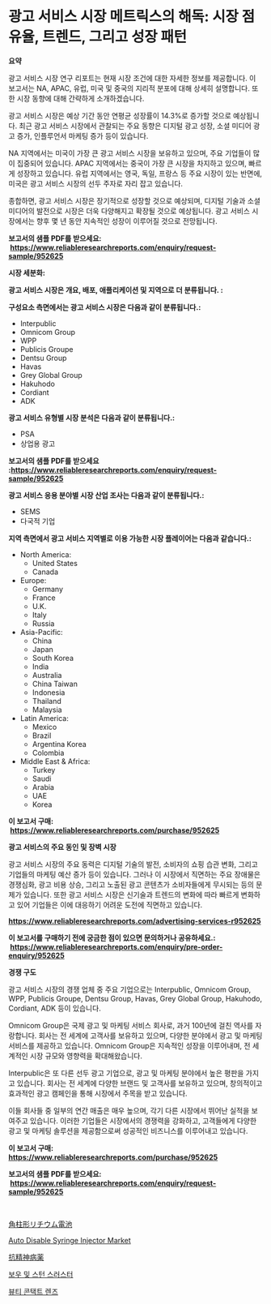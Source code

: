 <p><h1>광고 서비스 시장 메트릭스의 해독: 시장 점유율, 트렌드, 그리고 성장 패턴</h1></p><p><strong>요약</strong></p>
<p><p>광고 서비스 시장 연구 리포트는 현재 시장 조건에 대한 자세한 정보를 제공합니다. 이 보고서는 NA, APAC, 유럽, 미국 및 중국의 지리적 분포에 대해 상세히 설명합니다. 또한 시장 동향에 대해 간략하게 소개하겠습니다.</p><p>광고 서비스 시장은 예상 기간 동안 연평균 성장률이 14.3%로 증가할 것으로 예상됩니다. 최근 광고 서비스 시장에서 관찰되는 주요 동향은 디지털 광고 성장, 소셜 미디어 광고 증가, 인플루언서 마케팅 증가 등이 있습니다. </p><p>NA 지역에서는 미국이 가장 큰 광고 서비스 시장을 보유하고 있으며, 주요 기업들이 많이 집중되어 있습니다. APAC 지역에서는 중국이 가장 큰 시장을 차지하고 있으며, 빠르게 성장하고 있습니다. 유럽 지역에서는 영국, 독일, 프랑스 등 주요 시장이 있는 반면에, 미국은 광고 서비스 시장의 선두 주자로 자리 잡고 있습니다.</p><p>종합하면, 광고 서비스 시장은 장기적으로 성장할 것으로 예상되며, 디지털 기술과 소셜 미디어의 발전으로 시장은 더욱 다양해지고 확장될 것으로 예상됩니다. 광고 서비스 시장에서는 향후 몇 년 동안 지속적인 성장이 이루어질 것으로 전망됩니다.</p></p>
<p><strong>보고서의 샘플 PDF를 받으세요: &nbsp;<a href="https://www.reliableresearchreports.com/enquiry/request-sample/952625">https://www.reliableresearchreports.com/enquiry/request-sample/952625</a></strong></p>
<p><strong>시장 세분화:</strong></p>
<p><strong> 광고 서비스 시장은 개요, 배포, 애플리케이션 및 지역으로 더 분류됩니다. :</strong></p>
<p><strong>구성요소 측면에서는 광고 서비스 시장은 다음과 같이 분류됩니다.:</strong></p>
<p><ul><li>Interpublic</li><li>Omnicom Group</li><li>WPP</li><li>Publicis Groupe</li><li>Dentsu Group</li><li>Havas</li><li>Grey Global Group</li><li>Hakuhodo</li><li>Cordiant</li><li>ADK</li></ul></p>
<p><strong> 광고 서비스 유형별 시장 분석은 다음과 같이 분류됩니다.:</strong></p>
<p><ul><li>PSA</li><li>상업용 광고</li></ul></p>
<p><strong>보고서의 샘플 PDF를 받으세요 :<a href="https://www.reliableresearchreports.com/enquiry/request-sample/952625">https://www.reliableresearchreports.com/enquiry/request-sample/952625</a></strong></p>
<p><strong> 광고 서비스 응용 분야별 시장 산업 조사는 다음과 같이 분류됩니다.:</strong></p>
<p><ul><li>SEMS</li><li>다국적 기업</li></ul></p>
<p><strong>지역 측면에서 광고 서비스 지역별로 이용 가능한 시장 플레이어는 다음과 같습니다.:</strong></p>
<p><ul>
    <li>
        North America:
        <ul>
            <li>United States</li>
            <li>Canada</li>
        </ul>
    </li>
    <li>
        Europe:
        <ul>
            <li>Germany</li>
            <li>France</li>
            <li>U.K.</li>
            <li>Italy</li>
            <li>Russia</li>
        </ul>
    </li>
    <li>
        Asia-Pacific:
        <ul>
            <li>China</li>
            <li>Japan</li>
            <li>South Korea</li>
            <li>India</li>
            <li>Australia</li>
            <li>China Taiwan</li>
            <li>Indonesia</li>
            <li>Thailand</li>
            <li>Malaysia</li>
        </ul>
    </li>
    <li>
        Latin America:
        <ul>
            <li>Mexico</li>
            <li>Brazil</li>
            <li>Argentina Korea</li>
            <li>Colombia</li>
        </ul>
    </li>
    <li>
        Middle East & Africa:
        <ul>
            <li>Turkey</li>
            <li>Saudi</li>
            <li>Arabia</li>
            <li>UAE</li>
            <li>Korea</li>
        </ul>
    </li>
    </ul></p>
<p><strong>이 보고서 구매: &nbsp;<a href="https://www.reliableresearchreports.com/purchase/952625">https://www.reliableresearchreports.com/purchase/952625</a></strong></p>
<p><strong>광고 서비스의 주요 동인 및 장벽 시장</strong></p>
<p><p>광고 서비스 시장의 주요 동력은 디지털 기술의 발전, 소비자의 쇼핑 습관 변화, 그리고 기업들의 마케팅 예산 증가 등이 있습니다. 그러나 이 시장에서 직면하는 주요 장애물은 경쟁심화, 광고 비용 상승, 그리고 노출된 광고 콘텐츠가 소비자들에게 무시되는 등의 문제가 있습니다. 또한 광고 서비스 시장은 신기술과 트렌드의 변화에 따라 빠르게 변화하고 있어 기업들은 이에 대응하기 어려운 도전에 직면하고 있습니다.</p></p>
<p><strong><a href="https://www.reliableresearchreports.com/advertising-services-r952625">https://www.reliableresearchreports.com/advertising-services-r952625</a></strong></p>
<p><strong>이 보고서를 구매하기 전에 궁금한 점이 있으면 문의하거나 공유하세요.: &nbsp;<a href="https://www.reliableresearchreports.com/enquiry/pre-order-enquiry/952625">https://www.reliableresearchreports.com/enquiry/pre-order-enquiry/952625</a></strong></p>
<p><strong>경쟁 구도</strong></p>
<p><p>광고 서비스 시장의 경쟁 업체 중 주요 기업으로는 Interpublic, Omnicom Group, WPP, Publicis Groupe, Dentsu Group, Havas, Grey Global Group, Hakuhodo, Cordiant, ADK 등이 있습니다.</p><p>Omnicom Group은 국제 광고 및 마케팅 서비스 회사로, 과거 100년에 걸친 역사를 자랑합니다. 회사는 전 세계에 고객사를 보유하고 있으며, 다양한 분야에서 광고 및 마케팅 서비스를 제공하고 있습니다. Omnicom Group은 지속적인 성장을 이루어내며, 전 세계적인 시장 규모와 영향력을 확대해왔습니다.</p><p>Interpublic은 또 다른 선두 광고 기업으로, 광고 및 마케팅 분야에서 높은 평판을 가지고 있습니다. 회사는 전 세계에 다양한 브랜드 및 고객사를 보유하고 있으며, 창의적이고 효과적인 광고 캠페인을 통해 시장에서 주목을 받고 있습니다.</p><p>이들 회사들 중 일부의 연간 매출은 매우 높으며, 각기 다른 시장에서 뛰어난 실적을 보여주고 있습니다. 이러한 기업들은 시장에서의 경쟁력을 강화하고, 고객들에게 다양한 광고 및 마케팅 솔루션을 제공함으로써 성공적인 비즈니스를 이루어내고 있습니다.</p></p>
<p><strong>이 보고서 구매: &nbsp; <a href="https://www.reliableresearchreports.com/purchase/952625">https://www.reliableresearchreports.com/purchase/952625</a></strong></p>
<p><strong>보고서의 샘플 PDF를 받으세요: &nbsp;<a href="https://www.reliableresearchreports.com/enquiry/request-sample/952625">https://www.reliableresearchreports.com/enquiry/request-sample/952625</a></strong><strong></strong></p>
<p>&nbsp;</p>
<p><p><a href="https://medium.com/@alliegrater55/%E3%83%97%E3%83%AA%E3%82%BA%E3%83%9E%E3%83%86%E3%82%A3%E3%83%83%E3%82%AF%E3%83%AA%E3%83%81%E3%82%A6%E3%83%A0%E3%83%90%E3%83%83%E3%83%86%E3%83%AA%E3%83%BC%E5%B8%82%E5%A0%B4%E5%88%86%E6%9E%90%E3%81%A82024%E5%B9%B4%E3%81%8B%E3%82%892031%E5%B9%B4%E3%81%BE%E3%81%A7%E3%81%AE%E6%9C%9F%E9%96%93%E3%81%AB%E4%BA%88%E6%B8%AC%E3%81%95%E3%82%8C%E3%82%8B%E3%82%B5%E3%82%A4%E3%82%BA-f8e68d679d91">角柱形リチウム電池</a></p><p><a href="https://github.com/beatblasta/Market-Research-Report-List-2/blob/main/auto-disable-syringe-injector-market.md">Auto Disable Syringe Injector Market</a></p><p><a href="https://medium.com/@elishelacruz56456/%E6%8A%97%E7%B2%BE%E7%A5%9E%E7%97%85%E8%96%AC%E5%B8%82%E5%A0%B4-2031%E5%B9%B4%E3%81%BE%E3%81%A7%E3%81%AE%E5%8B%95%E5%90%91-%E4%BA%88%E6%B8%AC-%E7%AB%B6%E4%BA%89%E5%88%86%E6%9E%90-2a29f603c813">抗精神病薬</a></p><p><a href="https://medium.com/@gustavorn8776/%EB%B3%B4%EC%9A%B0-%EB%B0%8F-%EC%8A%A4%ED%84%B4-%EB%B0%B8%EB%B8%8C-%EC%8B%9C%EC%9E%A5-%EB%B3%B4%EA%B3%A0%EC%84%9C%EB%8A%94-%EC%9D%B4-%EC%8B%9C%EC%9E%A5%EC%9D%98-%EC%B5%9C%EC%8B%A0-%ED%8A%B8%EB%A0%8C%EB%93%9C%EC%99%80-%EC%84%B1%EC%9E%A5-%EA%B8%B0%ED%9A%8C%EB%A5%BC-%EB%B0%9D%ED%98%80%EC%A4%8D%EB%8B%88%EB%8B%A4-53fb63d43254">보우 및 스턴 스러스터</a></p><p><a href="https://github.com/darrellockm3ytan895656/Market-Research-Report-List-1/blob/main/666802922126.md">뷰티 콘택트 렌즈</a></p></p>